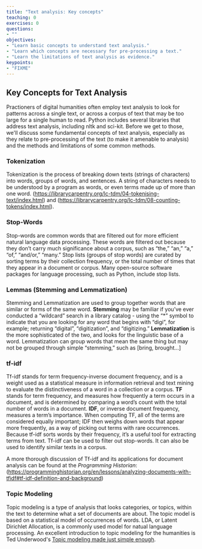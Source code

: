 ```yaml
---
title: "Text analysis: Key concepts"
teaching: 0
exercises: 0
questions:
- ""
objectives:
- "Learn basic concepts to understand text analysis."
- "Learn which concepts are necessary for pre-processing a text."
- "Learn the limitations of text analysis as evidence."
keypoints:
- "FIXME"
---
```

## Key Concepts for Text Analysis

Practioners of digital humanities often employ text analysis to look for patterns across a single text, or across a corpus of text that may be too large for a single human to read. Python includes several libraries that address text analysis, including nltk and sci-kit. Before we get to those, we'll discuss some fundamental concepts of text analysis, especially as they relate to pre-processing of the text (to make it amenable to analysis) and the methods and limitations of some common methods. 

### Tokenization

Tokenization is the process of breaking down texts (strings of characters) into words, groups of words, and sentences. A string of characters needs to be understood by a program as words, or even terms made up of more than one word.
(https://librarycarpentry.org/lc-tdm/04-tokenising-text/index.html) and (https://librarycarpentry.org/lc-tdm/08-counting-tokens/index.html). 

### Stop-Words

Stop-words are common words that are filtered out for more efficient natural language data processing. These words are filtered out because they don’t carry much significance about a corpus, such as “the,” “an,” “a,” “of,” “and/or,” “many.” Stop lists (groups of stop words) are curated by sorting terms by their collection frequency, or the total number of times that they appear in a document or corpus. Many open-source software packages for language processing, such as Python, include stop lists. 

### Lemmas (Stemming and Lemmatization)

Stemming and Lemmatization are used to group together words that are similar or forms of the same word. **Stemming** may be familiar if you’ve ever conducted a “wildcard” search in a library catalog - using the “*” symbol to indicate that you are looking for any word that begins with “digi”, for example; returning “digital”, “digitization”, and “digitizing.” **Lemmatization** is the more sophisticated of the two, and looks for the linguistic base of a word. Lemmatization can group words that mean the same thing but may not be grouped through simple “stemming,” such as [bring, brought…]

### tf-idf

Tf-idf stands for term frequency-inverse document frequency, and is a weight used as a statistical measure in information retrieval and text mining to evaluate the distinctiveness of a word in a collection or a corpus. **TF** stands for term frequency, and measures how frequently a term occurs in a document, and is determined by comparing a word’s count with the total number of words in a document. **IDF**, or inverse document frequency, measures a term’s importance. When computing TF, all of the terms are considered equally important; IDF then weighs down words that appear more frequently, as a way of picking out terms with rare occurrences.  
Because tf-idf sorts words by their frequency, it’s a useful tool for extracting terms from text. Tf-idf can be used to filter out stop-words. It can also be used to identify similar texts in a corpus. 

A more thorough discussion of Tf-idf and its applications for document analysis can be found at the *Programming Historian*: (https://programminghistorian.org/en/lessons/analyzing-documents-with-tfidf#tf-idf-definition-and-background)

### Topic Modeling

Topic modeling is a type of analysis that looks categories, or topics, within the text to determine what a set of documents are about. The topic model is based on a statistical model of occurrences of words. LDA, or Latent Dirichlet Allocation, is a commonly used model for natual language processing. An excellent introduction to topic modeling for the humanities is Ted Underwood's [Topic modeling made just simple enough](https://tedunderwood.com/2012/04/07/topic-modeling-made-just-simple-enough/). 
